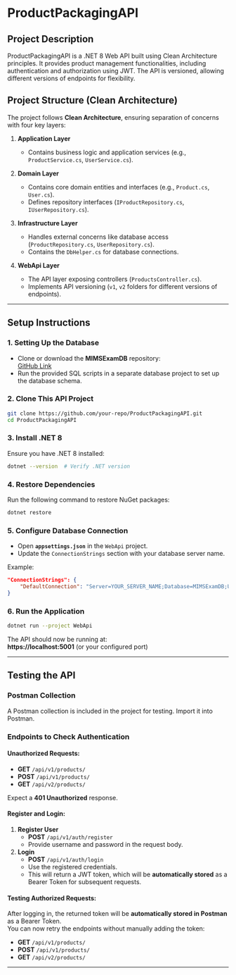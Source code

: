 # **ProductPackagingAPI**

## **Project Description**
ProductPackagingAPI is a .NET 8 Web API built using Clean Architecture principles. It provides product management functionalities, including authentication and authorization using JWT. The API is versioned, allowing different versions of endpoints for flexibility.


## **Project Structure (Clean Architecture)**
The project follows **Clean Architecture**, ensuring separation of concerns with four key layers:

1. **Application Layer**  
   - Contains business logic and application services (e.g., `ProductService.cs`, `UserService.cs`).

2. **Domain Layer**  
   - Contains core domain entities and interfaces (e.g., `Product.cs`, `User.cs`).
   - Defines repository interfaces (`IProductRepository.cs`, `IUserRepository.cs`).

3. **Infrastructure Layer**  
   - Handles external concerns like database access (`ProductRepository.cs`, `UserRepository.cs`).
   - Contains the `DbHelper.cs` for database connections.

4. **WebApi Layer**  
   - The API layer exposing controllers (`ProductsController.cs`).
   - Implements API versioning (`v1`, `v2` folders for different versions of endpoints).

---

## **Setup Instructions**

### **1. Setting Up the Database**
- Clone or download the **MIMSExamDB** repository:  
  [GitHub Link](https://github.com/yanyansimp/MIMSExamDB)  
- Run the provided SQL scripts in a separate database project to set up the database schema.

### **2. Clone This API Project**
```sh
git clone https://github.com/your-repo/ProductPackagingAPI.git
cd ProductPackagingAPI
```

### **3. Install .NET 8**
Ensure you have .NET 8 installed:  
```sh
dotnet --version  # Verify .NET version
```

### **4. Restore Dependencies**
Run the following command to restore NuGet packages:
```sh
dotnet restore
```

### **5. Configure Database Connection**
- Open **`appsettings.json`** in the `WebApi` project.
- Update the `ConnectionStrings` section with your database server name.

Example:
```json
"ConnectionStrings": {
    "DefaultConnection": "Server=YOUR_SERVER_NAME;Database=MIMSExamDB;User Id=YOUR_USERNAME;Password=YOUR_PASSWORD;"
}
```

### **6. Run the Application**
```sh
dotnet run --project WebApi
```
The API should now be running at:  
**https://localhost:5001** (or your configured port)

---

## **Testing the API**

### **Postman Collection**
A Postman collection is included in the project for testing. Import it into Postman.

### **Endpoints to Check Authentication**
#### Unauthorized Requests:
- **GET** `/api/v1/products/`
- **POST** `/api/v1/products/`
- **GET** `/api/v2/products/`

Expect a **401 Unauthorized** response.

#### Register and Login:
1. **Register User**
   - **POST** `/api/v1/auth/register`
   - Provide username and password in the request body.
2. **Login**
   - **POST** `/api/v1/auth/login`
   - Use the registered credentials.
   - This will return a JWT token, which will be **automatically stored** as a Bearer Token for subsequent requests.

#### Testing Authorized Requests:
After logging in, the returned token will be **automatically stored in Postman** as a Bearer Token.  
You can now retry the endpoints without manually adding the token:
  - **GET** `/api/v1/products/`
  - **POST** `/api/v1/products/`
  - **GET** `/api/v2/products/`

---